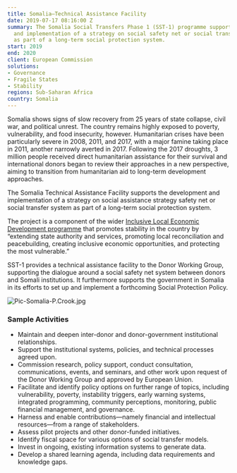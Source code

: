 ```yaml
---
title: Somalia—Technical Assistance Facility
date: 2019-07-17 08:16:00 Z
summary: The Somalia Social Transfers Phase 1 (SST-1) programme supports the development
  and implementation of a strategy on social safety net or social transfer system
  as part of a long-term social protection system.
start: 2019
end: 2020
client: European Commission
solutions:
- Governance
- Fragile States
- Stability
regions: Sub-Saharan Africa
country: Somalia
---
```


Somalia shows signs of slow recovery from 25 years of state collapse, civil war, and political unrest. The country remains highly exposed to poverty, vulnerability, and food insecurity, however. Humanitarian crises have been particularly severe in 2008, 2011, and 2017, with a major famine taking place in 2011, another narrowly averted in 2017. Following the 2017 droughts, 3 million people received direct humanitarian assistance for their survival and international donors began to review their approaches in a new perspective, aiming to transition from humanitarian aid to long-term development approaches.

The Somalia Technical Assistance Facility supports the development and implementation of a strategy on social assistance strategy safety net or social transfer system as part of a long-term social protection system.

The project is a component of the wider [Inclusive Local Economic Development programme](https://ec.europa.eu/trustfundforafrica/region/horn-africa/somalia/inclusive-local-and-economic-development-iled_en) that promotes stability in the country by “extending state authority and services, promoting local reconciliation and peacebuilding, creating inclusive economic opportunities, and protecting the most vulnerable.”

SST-1 provides a technical assistance facility to the Donor Working Group, supporting the dialogue around a social safety net system between donors and Somali institutions. It furthermore supports the government in Somalia in its efforts to set up and implement a forthcoming Social Protection Policy.

![Pic-Somalia-P.Crook.jpg](/uploads/Pic-Somalia-P.Crook.jpg)

### Sample Activities

* Maintain and deepen inter-donor and donor-government institutional relationships.
* Support the institutional systems, policies, and technical processes agreed upon.
* Commission research, policy support, conduct consultation, communications, events, and seminars, and other work upon request of the Donor Working Group and approved by European Union.
* Facilitate and identify policy options on further range of topics, including vulnerability, poverty, instability triggers, early warning systems, integrated programming, community perceptions, monitoring, public financial management, and governance.
* Harness and enable contributions—namely financial and intellectual resources—from a range of stakeholders.
* Assess pilot projects and other donor-funded initiatives.
* Identify fiscal space for various options of social transfer models.
* Invest in ongoing, existing information systems to generate data.
* Develop a shared learning agenda, including data requirements and knowledge gaps.